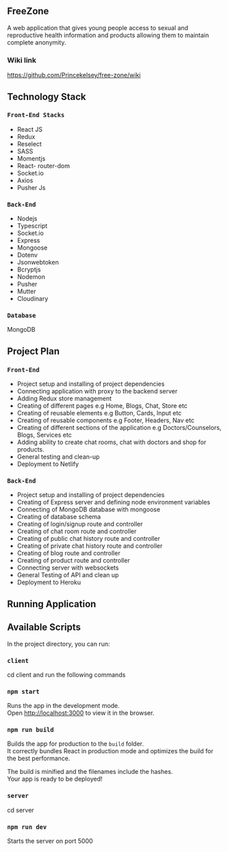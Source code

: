 ## FreeZone

A web application that gives young people access to sexual and reproductive
health information and products allowing them to maintain complete anonymity.
### Wiki link
https://github.com/Princekelsey/free-zone/wiki

## Technology Stack

### `Front-End Stacks`

* React JS
* Redux 
* Reselect 
* SASS 
* Momentjs
* React- router-dom 
* Socket.io 
* Axios 
* Pusher Js

### `Back-End`

* Nodejs
* Typescript 
* Socket.io 
* Express 
* Mongoose 
* Dotenv
* Jsonwebtoken 
* Bcryptjs 
* Nodemon 
* Pusher
* Mutter
* Cloudinary

### `Database`

MongoDB

## Project Plan

### `Front-End`

* Project setup and installing of project dependencies 
* Connecting application with proxy to the backend server 
* Adding Redux store management 
* Creating of different pages e.g Home, Blogs, Chat, Store etc 
* Creating of reusable elements e.g Button, Cards, Input etc
* Creating of reusable components e.g Footer, Headers, Nav etc 
* Creating of different sections of the application e.g Doctors/Counselors, Blogs, Services etc 
* Adding ability to create chat rooms, chat with doctors and shop for products. 
* General testing and clean-up 
* Deployment to Netlify 

### `Back-End`

* Project setup and installing of project dependencies 
* Creating of Express server and defining node environment variables 
* Connecting of MongoDB database with mongoose
* Creating of database schema 
* Creating of login/signup route and controller 
* Creating of chat room route and controller 
* Creating of public chat history route and controller 
* Creating of private chat history route and controller 
* Creating of blog route and controller 
* Creating of product route and controller 
* Connecting server with websockets 
* General Testing of API and clean up 
* Deployment to Heroku

## Running Application

## Available Scripts

In the project directory, you can run:

### `client`

cd client and run the following commands

### `npm start`

Runs the app in the development mode.<br />
Open [http://localhost:3000](http://localhost:3000) to view it in the browser.

### `npm run build`

Builds the app for production to the `build` folder.<br />
It correctly bundles React in production mode and optimizes the build for the best performance.

The build is minified and the filenames include the hashes.<br />
Your app is ready to be deployed!

### `server`

cd server

### `npm run dev`

Starts the server on port 5000
